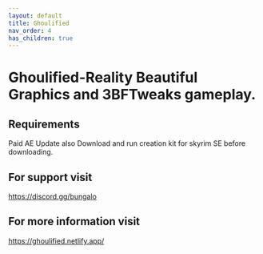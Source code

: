 ```yaml
---
layout: default
title: Ghoulified
nav_order: 4
has_children: true
---
```

# Ghoulified-Reality Beautiful Graphics and 3BFTweaks gameplay.
## Requirements
Paid AE Update also Download and run creation kit for skyrim SE before downloading.
## For support visit
https://discord.gg/bungalo
## For more information visit
https://ghoulified.netlify.app/
